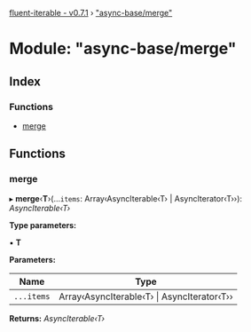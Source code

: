 [fluent-iterable - v0.7.1](../README.md) › ["async-base/merge"](_async_base_merge_.md)

# Module: "async-base/merge"

## Index

### Functions

* [merge](_async_base_merge_.md#merge)

## Functions

###  merge

▸ **merge**‹**T**›(...`items`: Array‹AsyncIterable‹T› | AsyncIterator‹T››): *AsyncIterable‹T›*

**Type parameters:**

▪ **T**

**Parameters:**

Name | Type |
------ | ------ |
`...items` | Array‹AsyncIterable‹T› &#124; AsyncIterator‹T›› |

**Returns:** *AsyncIterable‹T›*
